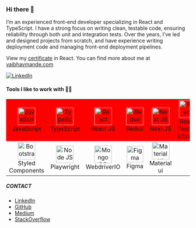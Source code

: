 ### Hi there 👋

I’m an experienced front-end developer specializing in React and TypeScript. I have a strong focus on writing clean, testable code, ensuring reliability through both unit and integration tests. Over the years, I’ve led and designed projects from scratch, and have experience writing deployment code and managing front-end deployment pipelines.

View my [certificate](https://coursera.org/share/f1dd8e3a2bffb37ec95dced4c60581d6 "Front-End Web Development with React Certificate") in React. 
You can find more about me at [vaibhavmande.com](https://vaibhavmande.com/)

[![LinkedIn](https://img.shields.io/badge/LinkedIn-0077B5?style=flat&logo=linkedin&logoColor=white)](https://www.linkedin.com/in/vaibhavmande/ "Vaibhav Mande on LinkedIn")

#### Tools I like to work with 👨‍💻

<table align="">
  <tr bgcolor="red">
    <td align="center" width="96">
      <a href="#">
        <img src="https://upload.wikimedia.org/wikipedia/commons/thumb/9/99/Unofficial_JavaScript_logo_2.svg/1024px-Unofficial_JavaScript_logo_2.svg.png" width="48" height="48" alt="JavaScript" />
      </a>
      <br>JavaScript
    </td>
		<td align="center" width="96">
      <a href="#">
        <img src="https://upload.wikimedia.org/wikipedia/commons/thumb/4/4c/Typescript_logo_2020.svg/1200px-Typescript_logo_2020.svg.png" width="48" height="48" alt="TypeScript" />
      </a>
      <br>TypeScript
    </td>
		<td align="center" width="96">
      <a href="#">
        <img src="https://brandlogos.net/wp-content/uploads/2020/09/react-logo.png" width="48" height="48" alt="React" />
      </a>
      <br>React JS
    </td>
		<td align="center" width="96"> 
      <a href="#" >
        <img src="https://cdn.worldvectorlogo.com/logos/redux.svg" width="48" height="48" alt="Redux" />
      </a>
      <br>Redux
    </td>
		<td align="center" width="96"> 
      <a href="#" >
        <img src="https://raw.githubusercontent.com/samfromaway/samfromaway/master/.github/images/nextjs.png" width="48" height="48" alt="Next JS" />
      </a>
      <br>Next JS
    </td>
		<td align="center" width="96">
      <a href="#">
        <img src="https://testing-library.com/img/logo-large.png" width="48" height="48" alt="React" />
      </a>
      <br>React Testing Library
    </td>
  </tr>
	<tr>
		<td align="center" width="96">
      <a href="#">
        <img src="https://raw.githubusercontent.com/styled-components/brand/master/styled-components.png" width="48" height="48" alt="Bootstrap" />
      </a>
      <br>Styled Components
    </td>
    <td align="center" width="96">
      <a href="#">
        <img src="https://raw.githubusercontent.com/microsoft/playwright/fe258e6568082950fe7564a879b9e6f6dc8a1da2/packages/trace-viewer/public/playwright-logo.svg" width="48" height="48" alt="Node JS" />
      </a>
      <br>Playwright
    </td>
		<td align="center" width="96"> 
      <a href="#" >
        <img src="https://webdriver.io/img/logo-webdriver-io.png" width="48" height="48" alt="Mongo DB" />
      </a>
      <br>WebdriverIO
    </td>
		<td align="center" width="96">
      <a href="#">
        <img src="https://upload.wikimedia.org/wikipedia/commons/3/33/Figma-logo.svg" width="45" height="45" alt="Figma" />
      </a>
      <br>Figma
    </td>
    <td align="center" width="96">
      <a href="#">
        <img src="https://media.zeemly.com/zeemly/product/material-ui.png" width="48" height="48" alt="Material UI" />
      </a>
      <br>Material ui
    </td>
  </tr>
</table>

##### CONTACT
- [LinkedIn](https://www.linkedin.com/in/vaibhavmande/ "Vaibhav Mande on LinkedIn") 
- [GitHub](https://github.com/vaibhavmande "Vaibhav Mande on GitHub") 
- [Medium](https://vaibhavmande.medium.com/ "Vaibhav Mande on Medium") 
- [StackOverflow](https://stackoverflow.com/u/2157907 "Vaibhav Mande on StackOverflow")
